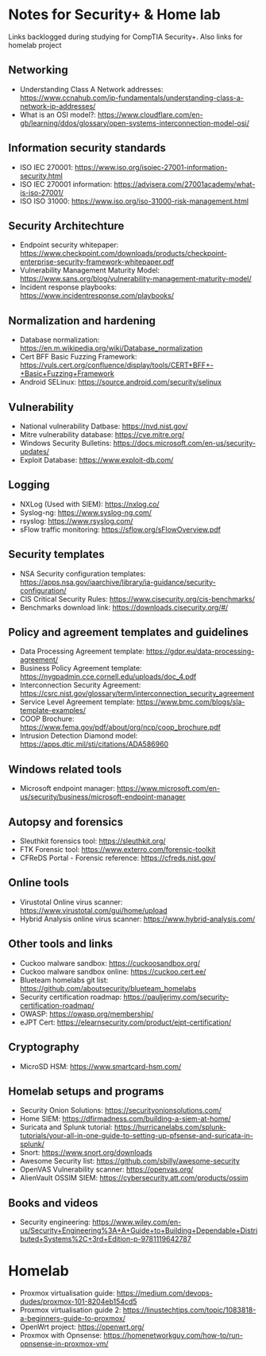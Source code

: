 # Notes for Security+ & Home lab
Links backlogged during studying for CompTIA Security+. Also links for homelab project

## Networking
- Understanding Class A Network addresses: https://www.ccnahub.com/ip-fundamentals/understanding-class-a-network-ip-addresses/
- What is an OSI model?: https://www.cloudflare.com/en-gb/learning/ddos/glossary/open-systems-interconnection-model-osi/


## Information security standards
- ISO IEC 270001: https://www.iso.org/isoiec-27001-information-security.html
- ISO IEC 270001 information: https://advisera.com/27001academy/what-is-iso-27001/
- ISO ISO 31000: https://www.iso.org/iso-31000-risk-management.html

## Security Architechture
- Endpoint security whitepaper: https://www.checkpoint.com/downloads/products/checkpoint-enterprise-security-framework-whitepaper.pdf
- Vulnerability Management Maturity Model: https://www.sans.org/blog/vulnerability-management-maturity-model/
- Incident response playbooks: https://www.incidentresponse.com/playbooks/

## Normalization and hardening
- Database normalization: https://en.m.wikipedia.org/wiki/Database_normalization
- Cert BFF Basic Fuzzing Framework: https://vuls.cert.org/confluence/display/tools/CERT+BFF+-+Basic+Fuzzing+Framework
- Android SELinux: https://source.android.com/security/selinux

## Vulnerability
- National vulnerability Datbase: https://nvd.nist.gov/
- Mitre vulnerability database: https://cve.mitre.org/
- Windows Security Bulletins: https://docs.microsoft.com/en-us/security-updates/
- Exploit Database: https://www.exploit-db.com/

## Logging
- NXLog (Used with SIEM): https://nxlog.co/
- Syslog-ng: https://www.syslog-ng.com/
- rsyslog: https://www.rsyslog.com/
- sFlow traffic monitoring: https://sflow.org/sFlowOverview.pdf

## Security templates
- NSA Security configuration templates: https://apps.nsa.gov/iaarchive/library/ia-guidance/security-configuration/
- CIS Critical Security Rules: https://www.cisecurity.org/cis-benchmarks/
- Benchmarks download link: https://downloads.cisecurity.org/#/

## Policy and agreement templates and guidelines
- Data Processing Agreement template: https://gdpr.eu/data-processing-agreement/
- Business Policy Agreement template: https://nygpadmin.cce.cornell.edu/uploads/doc_4.pdf
- Interconnection Security Agreement: https://csrc.nist.gov/glossary/term/interconnection_security_agreement
- Service Level Agreement template: https://www.bmc.com/blogs/sla-template-examples/
- COOP Brochure: https://www.fema.gov/pdf/about/org/ncp/coop_brochure.pdf
- Intrusion Detection Diamond model: https://apps.dtic.mil/sti/citations/ADA586960

## Windows related tools
- Microsoft endpoint manager: https://www.microsoft.com/en-us/security/business/microsoft-endpoint-manager

## Autopsy and forensics
- Sleuthkit forensics tool: https://sleuthkit.org/
- FTK Forensic tool: https://www.exterro.com/forensic-toolkit
- CFReDS Portal - Forensic reference: https://cfreds.nist.gov/

## Online tools
- Virustotal Online virus scanner: https://www.virustotal.com/gui/home/upload
- Hybrid Analysis online virus scanner: https://www.hybrid-analysis.com/

## Other tools and links
- Cuckoo malware sandbox: https://cuckoosandbox.org/
- Cuckoo malware sandbox online: https://cuckoo.cert.ee/
- Blueteam homelabs git list: https://github.com/aboutsecurity/blueteam_homelabs
- Security certification roadmap: https://pauljerimy.com/security-certification-roadmap/
- OWASP: https://owasp.org/membership/
- eJPT Cert: https://elearnsecurity.com/product/ejpt-certification/

## Cryptography
- MicroSD HSM: https://www.smartcard-hsm.com/ 

## Homelab setups and programs
- Security Onion Solutions: https://securityonionsolutions.com/
- Home SIEM: https://dfirmadness.com/building-a-siem-at-home/
- Suricata and Splunk tutorial: https://hurricanelabs.com/splunk-tutorials/your-all-in-one-guide-to-setting-up-pfsense-and-suricata-in-splunk/
- Snort: https://www.snort.org/downloads
- Awesome Security list: https://github.com/sbilly/awesome-security
- OpenVAS Vulnerability scanner: https://openvas.org/
- AlienVault OSSIM SIEM: https://cybersecurity.att.com/products/ossim

## Books and videos
- Security engineering: https://www.wiley.com/en-us/Security+Engineering%3A+A+Guide+to+Building+Dependable+Distributed+Systems%2C+3rd+Edition-p-9781119642787

# Homelab
- Proxmox virtualisation guide: https://medium.com/devops-dudes/proxmox-101-8204eb154cd5
- Proxmox virtualisation guide 2: https://linustechtips.com/topic/1083818-a-beginners-guide-to-proxmox/
- OpenWrt project: https://openwrt.org/
- Proxmox with Opnsense: https://homenetworkguy.com/how-to/run-opnsense-in-proxmox-vm/
